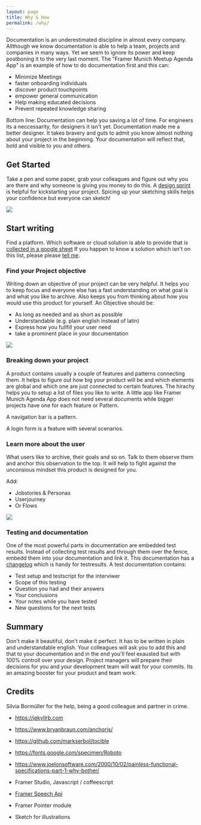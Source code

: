 ```yaml
---
layout: page
title: Why & How
permalink: /why/
---
```


Documentation is an underestimated discipline in almost every company. Allthough we know documentation is able to help a team, projects and companies in many ways. Yet we seem to ignore its power and keep postboning it to the very last moment. The "Framer Munich Meetup Agenda App" is an example of how to do documentation first and this can:

* Minimize Meetings
* faster onboarding individuals
* discover product touchpoints
* empower general communication
* Help making educated decisions
* Prevent repeated knowledge sharing

Bottom line: Documentation can help you saving a lot of time. For engineers its a neccessarity, for designers it isn't yet. Documentation made me a better designer. It takes bravery and guts to admit you know almost nothing about your project in the beginning. Your documentation will reflect that, bold and visible to you and others.


## Get Started
Take a pen and some paper, grab your colleagues and figure out why you are there and why someone is giving you money to do this. A [design sprint](http://www.gv.com/sprint/) is helpful for kickstarting your project. Spicing up your sketching skills helps your confidence but everyone can sketch!

<img src="../assets/illustration-designsprint.jpg" class="imgfit"/> 

## Start writing

Find a platform. Which software or cloud solution is able to provide that is [collected in a google sheet](https://docs.google.com/spreadsheets/d/15Pv5R7PUbzoQm3y5n6bMCyR3-5SzqoUOQqh8QOApy3U/edit#gid=0) If you happen to know a solution which isn't on this list, please please <a href="mailto:marie.schweiz@gmail.com">tell me</a>.

### Find your Project objective

Writing down an objective of your project can be very helpful. It helps you to keep focus and everyone else has a fast understanding on what goal is and what  you like to archive. Also keeps you from thinking about how you would use this product for yourself. An Objective should be:

* As long as needed and as short as possible
* Understandable (e.g. plain english instead of latin)
* Express how you fullfill your user need
* take a prominent place in your documentation

<img src="../assets/illustration-objective.jpg" class="imgfit"/> 

### Breaking down your project

A product contains usually a couple of features and patterns connecting them. It helps to figure out how big your product will be and which elements are global and which one are just connected to certain features. The hirachy helps you to setup a list of files you like to write. A little app like Framer Munich Agenda App does not need several documents while bigger projects have one for each feature or Pattern.

A navigation bar is a pattern.

A login form is a feature with several scenarios.


### Learn more about the user

What users like to archive, their goals and so on. Talk to them observe them and anchor this observation to the top. It will help to fight against the unconsious mindset this product is designed for you. 

Add: 
* Jobstories & Personas 
* Userjourney
* Or Flows

<img src="../assets/illustration-researcher.jpg" class="imgfit"/> 

### Testing and documentation

One of the most powerful parts in documentation are embedded test results. Instead of collecting test results and through them over the fence, embedd them into your documentation and link it. This documentation has a [changelog](/changelog/) which is handy for testresults. A test documentation contains:

* Test setup and testscript for the interviwer
* Scope of this testing
* Question you had and their answers
* Your conclusions
* Your notes while you have tested
* New questions for the next tests

## Summary

Don't make it beautiful, don't make it perfect. It has to be written in plain and understandable english. Your colleagues will ask you to add this and that to your documentation and in the end you'll feel exausted but with 100% controll over your design. Project managers will prepare their decisions for you and your development team will wait for your commits. Its an amazing booster for your product and team work.


## Credits

Silvia Bormüller for the help, being a good colleague and partner in crime.

* https://jekyllrb.com
* https://www.bryanbraun.com/anchorjs/
* https://github.com/markserbol/tocible
* https://fonts.google.com/specimen/Roboto
* https://www.joelonsoftware.com/2000/10/02/painless-functional-specifications-part-1-why-bother/

* Framer Studio, Javascript / coffeescript
* [Framer Speech Api](https://github.com/baiIey/framer-speech-api)
* Framer Pointer module
* Sketch for illustrations
